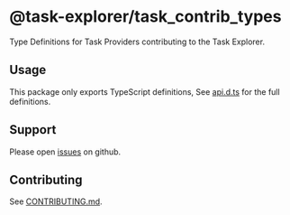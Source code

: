 # @task-explorer/task_contrib_types

Type Definitions for Task Providers contributing to the Task Explorer.

## Usage

This package only exports TypeScript definitions,
See [api.d.ts](./api.d.ts) for the full definitions.

## Support

Please open [issues](https://github.com/SAP/task-explorer/issues) on github.

## Contributing

See [CONTRIBUTING.md](./CONTRIBUTING.md).
